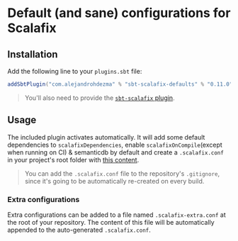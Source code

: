 # Default (and sane) configurations for Scalafix

## Installation

Add the following line to your `plugins.sbt` file:

```sbt
addSbtPlugin("com.alejandrohdezma" % "sbt-scalafix-defaults" % "0.11.0")
```

> You'll also need to provide the [`sbt-scalafix` plugin](https://github.com/scalacenter/sbt-scalafix).

## Usage

The included plugin activates automatically. It will add some default dependencies to `scalafixDependencies`, enable `scalafixOnCompile`(except when running on CI) & semanticdb by default and create a `.scalafix.conf` in your project's root folder with [this content](https://github.com/alejandrohdezma/sbt-scalafix-defaults/blob/master/.scalafix.conf).

> You can add the `.scalafix.conf` file to the repository's `.gitignore`, since it's going to be automatically re-created on every build.

### Extra configurations

Extra configurations can be added to a file named `.scalafix-extra.conf` at the root of your repository. The content of this file will be automatically appended to the auto-generated `.scalafix.conf`.
